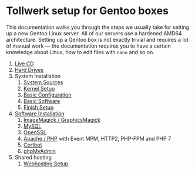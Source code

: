 # Tollwerk setup for Gentoo boxes

This documentation walks you through the steps we usually take for setting up a new Gentoo Linux server. All of our servers use a hardened AMD64 architecture. Setting up a Gentoo box is not exactly trivial and requires a lot of manual work — the documentation requires you to have a certain knowledge about Linux, how to edit files with `nano` and so on.

1. [Live CD](Docs/01_Live-CD.md)
2. [Hard Drives](Docs/02_Hard-Drives.md)
3. System Installation
    1. [System Sources](Docs/03_Installation/01_System-Sources.md)
    2. [Kernel Setup](Docs/03_Installation/02_Kernel.md)
    3. [Basic Configuration](Docs/03_Installation/03_Basic-Configuration.md)
    4. [Basic Software](Docs/03_Installation/04_Basic-Software.md)
    5. [Finish Setup](Docs/03_Installation/05_Finish-Setup.md)
4. [Software Installation](Docs/04_Software/01_Overview.md)
    1. [ImageMagick / GraphicsMagick](Docs/04_Software/02_ImageMagick-GraphicsMagick.md)
    2. [MySQL](Docs/04_Software/03_MySQL.md)
    3. [OpenSSL](Docs/04_Software/04_OpenSSL.md)
    4. [Apache / PHP](Docs/04_Software/05_Apache-PHP.md) with Event MPM, HTTP2, PHP-FPM and PHP 7
    5. [Certbot](Docs/04_Software/06_Certbot.md)
    6. [phpMyAdmin](Docs/04_Software/07_phpMyAdmin.md)
5. Shared hosting
    1. [Webhosting Setup](Docs/05_Shared_Hosting/01_Webhosting.md)

